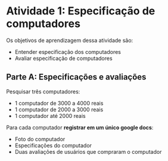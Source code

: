 # Atividade 1: Especificação de computadores

Os objetivos de aprendizagem dessa atividade são:

- Entender especificação dos computadores
- Avaliar especificação de computadores

## Parte A: Especificações e avaliações

Pesquisar três computadores:

- 1 computador de 3000 a 4000 reais
- 1 computador de 2000 a 3000 reais
- 1 computador até 2000 reais

Para cada computador **registrar em um único google docs**:

- Foto do computador
- Especificações do computador
- Duas avaliações de usuários que compraram o computador

